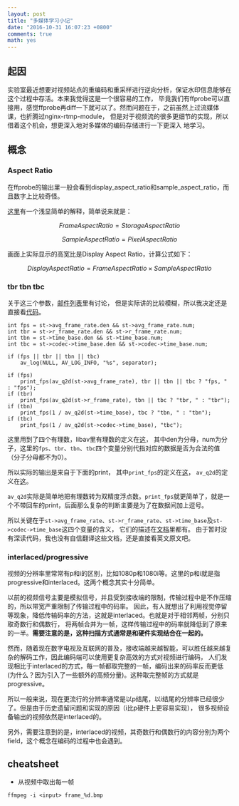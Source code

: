 ```yaml
---
layout: post
title: "多媒体学习小记"
date: "2016-10-31 16:07:23 +0800"
comments: true
math: yes
---
```


## 起因

实验室最近想要对视频站点的重编码和重采样进行逆向分析，保证水印信息能够在这个过程中存活。本来我觉得这是一个很容易的工作，
毕竟我们有ffprobe可以直接用，感觉ffprobe再diff一下就可以了。然而问题在于，之前虽然上过流媒体课，也折腾过nginx-rtmp-module，
但是对于视频流的很多更细节的实现，所以借着这个机会，想更深入地对多媒体的编码存储进行一下更深入
地学习。

## 概念

### Aspect Ratio

在ffprobe的输出里一般会看到display\_aspect\_ratio和sample\_aspect\_ratio，而且数字上比较奇怪。

[这里](http://forum.videohelp.com/threads/323530-please-explain-SAR-DAR-PAR)有一个浅显简单的解释，简单说来就是：

$$ Frame Aspect Ratio = Storage Aspect Ratio $$

$$ Sample Aspect Ratio = Pixel Aspect Ratio $$

画面上实际显示的高宽比是Display Aspect Ratio，计算公式如下：

$$ Display Aspect Ratio = Frame Aspect Ratio \times Sample Aspect Ratio $$

### tbr tbn tbc

关于这三个参数，[邮件列表](http://ffmpeg-users.933282.n4.nabble.com/What-does-the-output-of-ffmpeg-mean-tbr-tbn-tbc-etc-td941538.html)里有讨论，
但是实际讲的比较模糊，所以我决定还是直接看[代码](https://github.com/FFmpeg/FFmpeg/blob/0c0da45f0fc0626d12796f017918800f735512c8/libavformat/dump.c#L496)。


    int fps = st->avg_frame_rate.den && st->avg_frame_rate.num;
    int tbr = st->r_frame_rate.den && st->r_frame_rate.num;
    int tbn = st->time_base.den && st->time_base.num;
    int tbc = st->codec->time_base.den && st->codec->time_base.num;

    if (fps || tbr || tbn || tbc)
        av_log(NULL, AV_LOG_INFO, "%s", separator);

    if (fps)
        print_fps(av_q2d(st->avg_frame_rate), tbr || tbn || tbc ? "fps, " : "fps");
    if (tbr)
        print_fps(av_q2d(st->r_frame_rate), tbn || tbc ? "tbr, " : "tbr");
    if (tbn)
        print_fps(1 / av_q2d(st->time_base), tbc ? "tbn, " : "tbn");
    if (tbc)
        print_fps(1 / av_q2d(st->codec->time_base), "tbc");


这里用到了四个有理数，libav里有理数的定义在[这](https://github.com/FFmpeg/FFmpeg/blob/415f907ce8dcca87c9e7cfdc954b92df399d3d80/libavutil/rational.h)，
其中den为分母，num为分子，这里的`fps`、`tbr`、`tbn`、`tbc`四个变量分别代指对应的数据是否为合法的值（分子分母都不为0）。

所以实际的输出是来自于下面的print，
其中`print_fps`的定义在[这](https://github.com/FFmpeg/FFmpeg/blob/0c0da45f0fc0626d12796f017918800f735512c8/libavformat/dump.c#L120)，
`av_q2d`的定义在[这](https://github.com/FFmpeg/FFmpeg/blob/415f907ce8dcca87c9e7cfdc954b92df399d3d80/libavutil/rational.h#L104)。

`av_q2d`实际是简单地把有理数转为双精度浮点数。`print_fps`就更简单了，就是一个不带回车的print，后面那么复杂的判断主要是为了在数据间加上逗号。

所以关键在于`st->avg_frame_rate`、`st->r_frame_rate`、`st->time_base`及`st->codec->time_base`这四个变量的含义，
它们的描述在[文档](https://ffmpeg.org/doxygen/3.1/structAVStream.html#a946e1e9b89eeeae4cab8a833b482c1ad)里都有。
由于暂时没有深读代码，我也没有自信翻译这些文档，还是直接看英文原文吧。

### interlaced/progressive

视频的分辨率里常常有p和i的区别，比如1080p和1080i等。这里的p和i就是指progressive和interlaced。这两个概念其实十分简单。

以前的视频信号主要是模拟信号，并且受到接收端的限制，传输过程中是不作压缩的，所以带宽严重限制了传输过程中的码率。
因此，有人就想出了利用视觉停留等现象，降低传输码率的方法，这就是interlaced。也就是对于相邻两帧，分别只取奇数行和偶数行，
将两帧合并为一帧，这样传输过程中的码率就降低到了原来的一半。**需要注意的是，这种扫描方式通常是和硬件实现结合在一起的。**

然而，随着现在数字电视及互联网的普及，接收端越来越智能，可以胜任越来越复杂的解码工作，因此编码端可以使用更复杂高效的方式对视频进行编码，
人们发现相比于interlaced的方式，每一帧都取完整的一帧，编码出来的码率反而更低(为什么？因为引入了一些额外的高频分量)。这种取完整帧的方式就是progressive。

所以一般来说，现在更流行的分辨率通常是以p结尾，以i结尾的分辨率已经很少了。但是由于历史遗留问题和实现的原因（i比p硬件上更容易实现），
很多视频设备输出的视频依然是interlaced的。

另外，需要注意到的是，interlaced的视频，其奇数行和偶数行的内容分别为两个field，这个概念在编码的过程中也会遇到。


## cheatsheet

* 从视频中取出每一帧

```
ffmpeg -i <input> frame_%d.bmp
```
